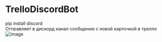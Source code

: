 # TrelloDiscordBot
pip install discord		  
Отправляет в дискорд канал сообщение с новой карточкой в трелло 
![image](https://user-images.githubusercontent.com/18011884/148575005-203afc45-af1d-4453-98f3-cd7abb78f0a0.png)
